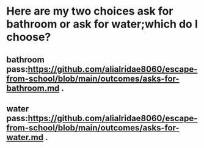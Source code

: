 # Here are my two choices ask for bathroom or ask for water;which do I choose?
## bathroom pass:https://github.com/alialridae8060/escape-from-school/blob/main/outcomes/asks-for-bathroom.md .
## water pass:https://github.com/alialridae8060/escape-from-school/blob/main/outcomes/asks-for-water.md .
